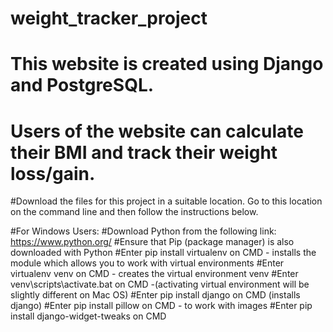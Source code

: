 # weight_tracker_project
# This website is created using Django and PostgreSQL.
# Users of the website can calculate their BMI and track their weight loss/gain.


#Download the files for this project in a suitable location. Go to this location on the command line and then follow the instructions below.

#For Windows Users:
#Download Python from the following link: https://www.python.org/
#Ensure that Pip (package manager) is also downloaded with Python
#Enter pip install virtualenv on CMD - installs the module which allows you to work with virtual environments
#Enter virtualenv venv on CMD - creates the virtual environment venv
#Enter venv\scripts\activate.bat on CMD -(activating virtual environment will be slightly different on Mac OS)
#Enter pip install django on CMD (installs django)
#Enter pip install pillow on CMD - to work with images
#Enter pip install django-widget-tweaks on CMD
